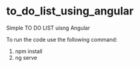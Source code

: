 # to_do_list_using_angular
Simple TO DO LIST uisng Angular


To run the code use the following command:
1. npm install
2. ng serve
